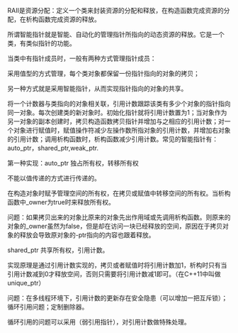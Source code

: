 RAII是资源分配：定义一个类来封装资源的分配和释放，在构造函数完成资源的分配，在析构函数完成资源的释放。

所谓智能指针就是智能、自动化的管理指针所指向的动态资源的释放。它是一个类，有类似指针的功能。

当类中有指针成员时，一般有两种方式管理指针成员：

采用值型的方式管理，每个类对象都保留一份指针指向的对象的拷贝；

另一种方式就是采用智能指针，从而实现指针指向的对象的共享。

将一个计数器与类指向的对象相关联，引用计数跟踪该类有多少个对象的指针指向同一对象。每次创建类的新对象时。初始化指针就将引用计数置为1；当对象作为另一对象的副本创建时，拷贝构造函数拷贝指针并增加与之相应的引用计数；对一个对象进行赋值时，赋值操作符减少左操作数所指对象的引用计数，并增加右对象的引用计数；调用析构函数时，析构函数减少引用计数。常见的智能指针有：auto_ptr，shared_ptr,weak_ptr.

第一种实现：auto_ptr 独占所有权，转移所有权

不能以值传递的方式进行传递的。

在构造对象时赋予管理空间的所有权，在拷贝或赋值中转移空间的所有权。当析构函数中_owner为true时来释放所有权。

问题：如果拷贝出来的对象比原来的对象先出作用域或先调用析构函数。则原来的对象的_owner虽然为false，但是却在访问一块已经释放的空间，原因在于拷贝对象的释放会导致原对象的-ptr指向的内容也跟着释放。

shared_ptr 共享所有权，引用计数。

实现原理是通过引用计数实现的，拷贝或者赋值时将引用计数加1，析构时只有当引用计数减到0才释放空间，否则只需要将引用计数减1即可。（在C++11中叫做unique_ptr）

问题：在多线程环境下，引用计数的更新存在安全隐患（可以增加一把互斥锁）；循环引用问题；定制删除器。

循环引用的问题可以采用（弱引用指针），对引用计数做特殊处理。